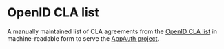 # OpenID CLA list


A manually maintained list of CLA agreements from the [OpenID CLA list](https://openid.net/intellectual-property/contribution-license-agreement/) in machine-readable form to serve the [AppAuth project](https://appauth.io).
